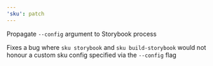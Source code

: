 ```yaml
---
'sku': patch
---
```


Propagate `--config` argument to Storybook process

Fixes a bug where `sku storybook` and `sku build-storybook` would not honour a custom sku config specified via the `--config` flag
